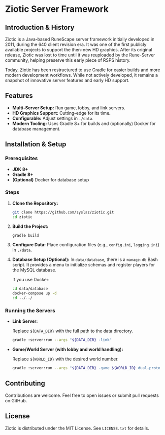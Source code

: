 # Ziotic Server Framework

## Introduction & History

Ziotic is a Java-based RuneScape server framework initially developed in 2011, during the 640 client revision era. It was one of the first publicly available projects to support the then-new HD graphics. After its original release, Ziotic was lost to time until it was reuploaded by the Rune-Server community, helping preserve this early piece of RSPS history.

Today, Ziotic has been restructured to use Gradle for easier builds and more modern development workflows. While not actively developed, it remains a snapshot of innovative server features and early HD support.

## Features

- **Multi-Server Setup:** Run game, lobby, and link servers.
- **HD Graphics Support:** Cutting-edge for its time.
- **Configurable:** Adjust settings in `./data`.
- **Modern Tooling:** Uses Gradle 8+ for builds and (optionally) Docker for database management.

## Installation & Setup

### Prerequisites

- **JDK 8+**
- **Gradle 8+**
- **(Optional)** Docker for database setup

### Steps

1. **Clone the Repository:**

   ```bash
   git clone https://github.com/syslaz/ziotic.git
   cd ziotic
   ```

2. **Build the Project:**

   ```bash
   gradle build
   ```

3. **Configure Data:**
   Place configuration files (e.g., `config.ini`, `logging.ini`) in `./data`.

4. **Database Setup (Optional):**
   In `data/database`, there is a `manage-db` Bash script. It provides a menu to initialize schemas and register players for the MySQL database.

   If you use Docker:

   ```bash
   cd data/database
   docker-compose up -d
   cd ../../
   ```

### Running the Servers

- **Link Server:**

  Replace `${DATA_DIR}` with the full path to the data directory.

  ```bash
  gradle :server:run --args "${DATA_DIR} -link"
  ```

- **Game/World Server (with lobby and world handling):**

  Replace `${WORLD_ID}` with the desired world number.

  ```bash
  gradle :server:run --args "${DATA_DIR} -game ${WORLD_ID} dual-proto"
  ```

## Contributing

Contributions are welcome. Feel free to open issues or submit pull requests on GitHub.

## License

Ziotic is distributed under the MIT License. See `LICENSE.txt` for details.

